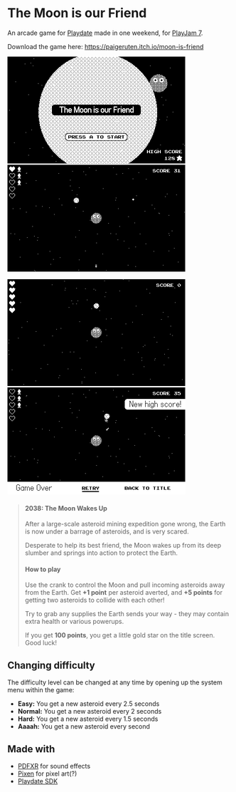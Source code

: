 # The Moon is our Friend

An arcade game for [Playdate](https://play.date/) made in one weekend, for [PlayJam 7](https://itch.io/jam/playjam-7).

Download the game here: https://paigeruten.itch.io/moon-is-friend

![](screenshots/moon-friend-title.png) ![](screenshots/moon-friend-game.png)

![](screenshots/moon-friend-video.gif) ![](screenshots/game-over.png)

> #### 2038: The Moon Wakes Up
>
> After a large-scale asteroid mining expedition gone wrong, the Earth is now under a barrage of asteroids, and is very scared.
>
> Desperate to help its best friend, the Moon wakes up from its deep slumber and springs into action to protect the Earth.
>
> #### How to play
>
> Use the crank to control the Moon and pull incoming asteroids away from the Earth. Get **+1 point** per asteroid averted, and **+5 points** for getting two asteroids to collide with each other!
>
> Try to grab any supplies the Earth sends your way - they may contain extra health or various powerups.
>
> If you get **100 points**, you get a little gold star on the title screen. Good luck!

## Changing difficulty

The difficulty level can be changed at any time by opening up the system menu within the game:

* **Easy:** You get a new asteroid every 2.5 seconds
* **Normal:** You get a new asteroid every 2 seconds
* **Hard:** You get a new asteroid every 1.5 seconds
* **Aaaah:** You get a new asteroid every second

## Made with

* [PDFXR](https://psychicteeth.itch.io/pdfxr) for sound effects
* [Pixen](https://pixenapp.com/) for pixel art(?)
* [Playdate SDK](https://play.date/dev/)
